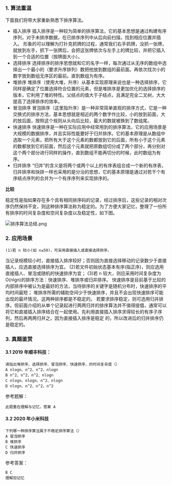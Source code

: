 ### 1\. 算法重温

下面我们将带大家重新熟悉下排序算法。

  * 插入排序 插入排序是一种较为简单的排序算法，它的基本思想是通过构建有序序列，对于未排序数据，在已排序序列中从后向前扫描，找到相应位置并插入。 形象的可以理解为打扑克抓牌的过程，通常我们右手抓牌，没抓一张牌，就放到左手，抓下一张牌后，会把这张牌依次与左手上的牌比较，并把它插入到一个合适的位置（按牌面大小）。
  * 选择排序 选择排序的排序思想就和它的名字一样，每次通过从无序的数组中选择出一个最小的（要求升序排列）数把他放到数组的最前面。再依次找次小的数字放到数组无序区的最前。直到数组为有序。
  * 堆排序 堆排序（使用大堆，升序）从基本实现原理来说也是一种选择排序，它同样是确定了位置选择符合位置的元素，但是堆排序是更加优化的选择排序的版本，它利用了堆的特性。父结点的值大于子结点，且满足完全二叉树，大大提高了选择排序的效率。
  * 冒泡排序 冒泡排序（这里指升序）是一种非常简单直观的排序方式，它是一种交换式的排序方法，基本思想就是相近的两个数字作比较，小的放到前面，大的放后面，按照这个规则从头向后比较，最大的数就被换到了数组尾。
  * 快速排序 快速排序是一种在实际应用中经常用到的排序算法，它的应用场景是大规模的数据排序，并且实际性能要好于归并排序。它的基本原理是从数组中选取一个元素，把所有大于这个元素的数都放到它的后面，所有小于这个元素的数都放到它的前面，然后这个元素就把原数组切分成了两个部分，再分别对这个两个部分进行同样的操作，直到数组不能再切分的时候，此时数组为有序。
  * 归并排序 “归并”的含义是将两个或两个以上的有序表组合成一个新的有序表，归并排序和快排一样也采用的是分治的思想，它的基本原理是通过对若干个有序结点序列的合并为一个有序序列来实现排序的。

**比较**

稳定性是指如果存在多个具有相同排序码的记录，经过排序后，这些记录的相对次序仍然保持不变，则这种排序算法称为稳定的。为了方便大家记忆，整理了一份所有排序的时间复杂度和空间复杂度以及稳定性，如下图。

![排序算法总结.png](https://images.gitbook.cn/2020-07-27-015658.png)

### 2\. 应用场景

    
    
    (1)若 n 较小(如 n≤50)，可采用直接插入或直接选择排序。
    

当记录规模较小时，直接插入排序较好；否则因为直接选择移动的记录数少于直接插人，应选直接选择排序为宜。
(2)若文件初始状态基本有序(指正序)，则应选用直接插人、冒泡或随机的快速排序为宜； (3)若 n 较大，则应采用时间复杂度为
O(nlgn)的排序方法：快速排序、堆排序或归并排序。
快速排序是目前基于比较的内部排序中被认为是最好的方法，当待排序的关键字是随机分布时，快速排序的平均时间最短；
堆排序所需的辅助空间少于快速排序，并且不会出现快速排序可能出现的最坏情况。这两种排序都是不稳定的。
若要求排序稳定，则可选用归并排序。但前面介绍的从单个记录起进行两两归并的排序算法并不值得提倡，通常可以将它和直接插入排序结合在一起使用。先利用直接插入排序求得较长的有序子序列，然后再两两归并之。因为直接插入排序是稳定
的，所以改进后的归并排序仍是稳定的。

### 3\. 真题鉴赏

#### 3.1 2019 年顺丰科技：

    
    
    请指出堆排序、选择排序、冒泡排序、快速排序、的时间复杂度（）
    A nlogn、n^2、n^2、nlogn
    B n^2、n^2、n^2、nlogn
    C nlogn、nlogn、n^2、nlogn
    D nlogn、n^2、n^2、n^2
    

参考题解：

    
    
    此题重在理解与记忆，答案 A
    

#### 3.2 2020 年小米科技

    
    
    下列哪一种排序算法属于不稳定排序算法（）
    A 冒泡排序
    B 堆排序
    C 快速排序
    D 归并排序
    

参考答案：

    
    
    B C
    理解加记忆    
    


